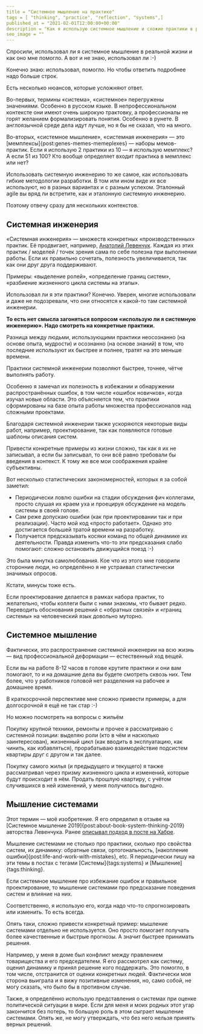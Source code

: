 ```yaml
---
title = "Системное мышление на практике"
tags = [ "thinking", "practice", "reflection", "systems",]
published_at = "2021-02-01T12:00:00+00:00"
description = "Как я использую системное мышление и схожие практики в реальной жизни."
seo_image = ""
---
```


Спросили, использовал ли я системное мышление в реальной жизни и как оно мне помогло. А вот и не знаю, использовал ли :-)

Конечно знаю: использовал, помогло. Но чтобы ответить подробнее надо больше строк.

Есть несколько нюансов, которые усложняют ответ.

Во-первых, термины «система», «системное» перегружены значениями. Особенно в русском языке. В непрофессиональном контексте они имеют очень широкую трактовку, а профессионалы не горят желанием формализировать понятия. Особенно в рунете. В англоязычной среде дела идут лучше, но я бы не сказал, что на много.

Во-вторых, «системное мышление», «системная инженерия» — это [мемплексы]{post:genes-memes-memeplexes} — наборы мемов-практик. Если я использую 2 практики из 10 — я использую мемплекс? А если 51 из 100? Кто вообще определяет входит практика в мемплекс или нет?

Использовать системную инженерию то же самое, как использовать гибкие методологии разработки. В том или ином виде их все используют, но в разных вариантах и с разным успехом. Эталонный agile вы вряд ли встретите, как и эталонную системную инженерию.

Поэтому отвечу сразу для нескольких контекстов.

<!-- more -->

## Системная инженерия

«Системная инженерия» — множеств конкретных «производственных» практик. Её продвигает, например, [Анатолий Левенчук](https://ailev.livejournal.com/). Каждая из этих практик / моделей / точек зрения сама по себе полезна при выполнении работы. Если их правильно сочетать, полезность увеличивается, так как они друг друга поддерживают.

Примеры: «выделение ролей», «определение границ систем», «разбиение жизненного цикла системы на этапы».

Использовал ли я эти практики? Конечно. Уверен, многие использовали и даже не подозревали, что они относятся к какой-то там системной инженерии.

**То есть нет смысла загоняться вопросом «использую ли я системную инженерию». Надо смотреть на конкретные практики.**

Разница между людьми, использующими практики неосознанно (на основе опыта, мудрости) и осознанно (на основе знаний) в том, что последние используют их быстрее и полнее, тратят на это меньше времени.

Практики системной инженерии позволяют быстрее, точнее, чётче выполнять работу.

Особенно я замечал их полезность в избежании и обнаружении распространённых ошибок, в том числе «ошибок новичков», когда изучал новые области. Это объясняется тем, что практики сформированы на базе опыта работы множества профессионалов над сложными проектами.

Благодаря системной инженерии также ускоряются некоторые виды работ, например, проектирование, так как появляются готовые шаблоны описания систем.

Привести конкретные примеры из жизни сложно, так как я их не записывал, а если бы записывал, то они всё равно требовали бы введения в контекст. К тому же все мои соображения крайне субъективны.

Вот несколько статистических закономерностей, которых я за собой заметил:

- Периодически ловлю ошибки на стадии обсуждения фич коллегами, просто слушая их краем уха и проецируя обсуждение на модель системы в своей голове.
- Сам реже допускаю ошибки (как при проектировании так и при реализации). Часто мой код «просто работает». Однако это достигается большей тратой времени на разработку.
- Получается предсказывать косяки команд по общей динамике их деятельности. Правда изменить что-то эти предсказания слабо помогают: сложно остановить движущийся поезд :-)

Это была минутка самолюбования. Кое что из этого мне говорили сторонние люди, но определённо я не устраивал статистически значимых опросов.

Кстати, минусы тоже есть.

Если проектирование делается в рамках набора практик, то желательно, чтобы коллеги были с ними знакомы, что бывает редко. Переводить обоснования решений с «обратных связей» и «границ системы» на человеческий язык довольно муторно.

## Системное мышление

Фактически, это распространение системной инженерии на всю жизнь — вид профессиональной деформации — естественный ход вещей.

Если вы на работе 8-12 часов в голове крутите практики и они вам помогают, то и на домашние дела вы будете смотреть сквозь них. Тем более, что у работников головой нет разделения на рабочее и домашнее время.

В краткосрочной перспективе мне сложно привести примеры, а для долгосрочной я ещё не так стар :-)

Но можно посмотреть на вопросы с жильём

Покупку крупной техники, ремонты и прочее я рассматриваю с системной позиции: выделяю роли (кто в чём и насколько заинтересован), жизненный цикл (как вводить в эксплуатацию, как чинить, как избавляться), прорабатываю взаимодействие подсистем квартиры друг с другом и так далее.

Покупку самого жилья (и предыдущего и текущего) я также рассматривал через призму жизненного цикла и изменений, которые будут происходит в нём. Продать прошлую квартиру, с учётом случившихся в ней изменений, у меня получилось выгодно.

## Мышление системами

Этот термин — моё изобретение. Я его определил в отзыве на [Системное мышление 2019]{post:about-book-system-thinking-2019} авторства Левенчука. Ранее [описывал подход в посте на Хабре](https://habr.com/ru/post/272473/).

Мышление системами не столько про практики, сколько про свойства систем, их динамику: обратные связи, ортогональность, [накопление ошибки]{post:life-and-work-with-mistakes}, etc. Я периодически пишу на эти темы в постах с тегами [Системы]{tags:systems} и [Мышление]{tags:thinking}.

Если системное мышление про избежание ошибок и правильное проектирование, то мышление системами про предсказание поведения систем и влияние на них.

Соответственно, я использую его, когда надо что-то спрогнозировать или изменить. То есть всегда.

Опять таки, сложно привести конкретный пример: мышление системами отдельно не используется. Оно просто помогает получать более качественные и быстрые прогнозы. А значит быстрее принимать решения.

Например, у меня в доме был конфликт между правлением товарищества и его председателем. Я его рассмотрел как систему, оценил динамику и принял решение кого поддержать. Это помогло, в том числе, отстранится от оценки конкретных людей. Фактически моя сторона выиграла и я вижу позитивные изменения, но, само собой, не могу сказать, что было бы в противном случае.

Также, я определённо использую представления о системах при оценке политической ситуации в мире. Если для меня и моих родных этот угар закончится без потерь, то большую роль в этом сыграет мышление системами. Опять же, не могу утверждать, что без него нельзя принять верных решений.
